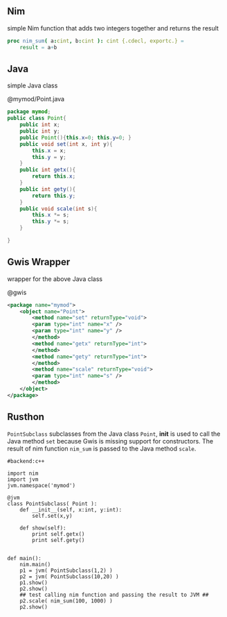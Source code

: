 Nim
-------
simple Nim function that adds two integers together and returns the result

```nim
proc nim_sum( a:cint, b:cint ): cint {.cdecl, exportc.} =
	result = a+b

```


Java
-------
simple Java class

@mymod/Point.java
```java
package mymod;
public class Point{
	public int x;
	public int y;
	public Point(){this.x=0; this.y=0; }
	public void set(int x, int y){
		this.x = x;
		this.y = y;
	}
	public int getx(){
		return this.x;
	}
	public int gety(){
		return this.y;
	}
	public void scale(int s){
		this.x *= s;
		this.y *= s;
	}

}
```

Gwis Wrapper
-------
wrapper for the above Java class

@gwis
```xml
<package name="mymod">
	<object name="Point">
		<method name="set" returnType="void">
		<param type="int" name="x" />
		<param type="int" name="y" />
		</method>
		<method name="getx" returnType="int">
		</method>
		<method name="gety" returnType="int">
		</method>
		<method name="scale" returnType="void">
		<param type="int" name="s" />
		</method>
	</object>
</package>
```


Rusthon
------------
`PointSubclass` subclasses from the Java class `Point`, __init__ is used to call the Java method `set`
because Gwis is missing support for constructors.
The result of nim function `nim_sum` is passed to the Java method `scale`.

```rusthon
#backend:c++

import nim
import jvm
jvm.namespace('mymod')

@jvm
class PointSubclass( Point ):
	def __init__(self, x:int, y:int):
		self.set(x,y)

	def show(self):
		print self.getx()
		print self.gety()


def main():
	nim.main()
	p1 = jvm( PointSubclass(1,2) )
	p2 = jvm( PointSubclass(10,20) )
	p1.show()
	p2.show()
	## test calling nim function and passing the result to JVM ##
	p2.scale( nim_sum(100, 1000) )
	p2.show()
```
